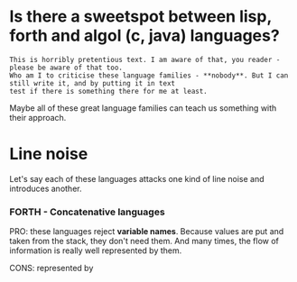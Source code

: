 # Is there a sweetspot between lisp, forth and algol (c, java) languages?

    This is horribly pretentious text. I am aware of that, you reader - please be aware of that too. 
    Who am I to criticise these language families - **nobody**. But I can still write it, and by putting it in text
    test if there is something there for me at least.

Maybe all of these great language families can teach us something with their approach. 

# Line noise

Let's say each of these languages attacks one kind of line noise and introduces another.

### FORTH - Concatenative languages

PRO: these languages reject **variable names**. Because values are put and taken from the stack, they don't need them.
And many times, the flow of information is really well represented by them.

    

CONS: 
represented by 



    
